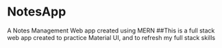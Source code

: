 # NotesApp
A Notes Management Web app created using MERN
##This is a full stack web app created to practice Material UI, and to refresh my full stack skills
